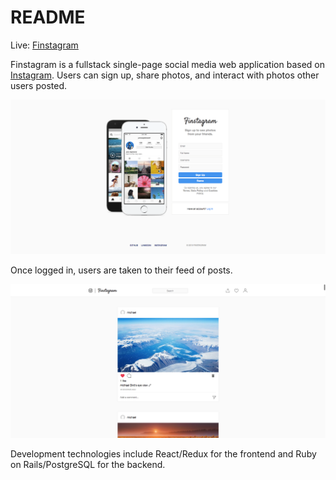 # README

Live: [Finstagram](https://finstagram-aa.herokuapp.com/#/ "Finstagram")

Finstagram is a fullstack single-page social media web application based on [Instagram](https://www.instagram.com/ "Instagram"). Users can sign up, share photos, and interact with photos other users posted.

![](./readme_images/splash-ss.png)

Once logged in, users are taken to their feed of posts.

![](./readme_images/feed-ss.png)

Development technologies include React/Redux for the frontend and Ruby on Rails/PostgreSQL for the backend.